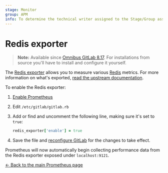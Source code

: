```yaml
---
stage: Monitor
group: APM
info: To determine the technical writer assigned to the Stage/Group associated with this page, see https://about.gitlab.com/handbook/engineering/ux/technical-writing/#designated-technical-writers
---
```


# Redis exporter

>**Note:**
Available since [Omnibus GitLab 8.17](https://gitlab.com/gitlab-org/omnibus-gitlab/-/merge_requests/1118).
For installations from source you'll have to install and configure it yourself.

The [Redis exporter](https://github.com/oliver006/redis_exporter) allows you to measure
various [Redis](https://redis.io) metrics. For more information on what's exported,
[read the upstream documentation](https://github.com/oliver006/redis_exporter/blob/master/README.md#whats-exported).

To enable the Redis exporter:

1. [Enable Prometheus](index.md#configuring-prometheus)
1. Edit `/etc/gitlab/gitlab.rb`
1. Add or find and uncomment the following line, making sure it's set to `true`:

   ```ruby
   redis_exporter['enable'] = true
   ```

1. Save the file and [reconfigure GitLab](../../restart_gitlab.md#omnibus-gitlab-reconfigure)
   for the changes to take effect.

Prometheus will now automatically begin collecting performance data from
the Redis exporter exposed under `localhost:9121`.

[← Back to the main Prometheus page](index.md)
